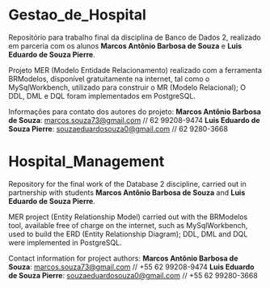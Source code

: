 # Gestao_de_Hospital
Repositório para trabalho final da disciplina de Banco de Dados 2, realizado em parceria com os alunos **Marcos Antônio Barbosa de Souza** e **Luis Eduardo de Souza Pierre**.

Projeto MER (Modelo Entidade Relacionamento) realizado com a ferramenta BRModelos, disponível gratuitamente na internet, tal como o MySqlWorkbench, utilizado para construir o MR (Modelo Relacional);
O DDL, DML e DQL foram implementados em PostgreSQL.

Informações para contato dos autores do projeto:
**Marcos Antônio Barbosa de Souza**: marcos.souza73@gmail.com // 62 99208-9474
**Luis Eduardo de Souza Pierre**: souzaeduardosouza0@gmail.com // 62 9280-3668

# Hospital_Management
Repository for the final work of the Database 2 discipline, carried out in partnership with students **Marcos Antônio Barbosa de Souza** and **Luis Eduardo de Souza Pierre**.

MER project (Entity Relationship Model) carried out with the BRModelos tool, available free of charge on the internet, such as MySqlWorkbench, used to build the ERD (Entity Relationship Diagram);
DDL, DML and DQL were implemented in PostgreSQL.

Contact information for project authors:
**Marcos Antônio Barbosa de Souza**: marcos.souza73@gmail.com // +55 62 99208-9474
**Luis Eduardo de Souza Pierre**: souzaeduardosouza0@gmail.com // +55 62 99280-3668
